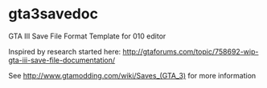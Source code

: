 gta3savedoc
===========

GTA III Save File Format Template for 010 editor

Inspired by research started here:
http://gtaforums.com/topic/758692-wip-gta-iii-save-file-documentation/

See http://www.gtamodding.com/wiki/Saves_(GTA_3) for more information
